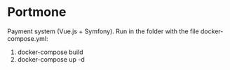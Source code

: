 # Portmone
Payment system (Vue.js + Symfony).
Run in the folder with the file docker-compose.yml:
1) docker-compose build
2) docker-compose up -d
